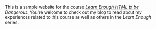 This is a sample website for the course [*Learn Enough HTML to be Dangerous*](https://news.learnenough.com/why-learn-enough-html).  You're welcome to check out [my blog](https://webdevjourney.wixsite.com/blog) to read about my experiences related to this course as well as others in the *Learn Enough* series.